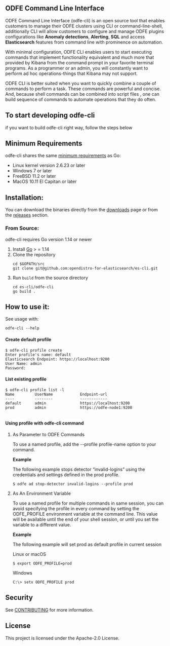 ## ODFE Command Line Interface

ODFE Command Line Interface (odfe-cli) is an open source tool that enables customers to manage their ODFE  clusters 
using CLI or command-line-shell, additionally CLI will allow customers  to configure and manage ODFE plugins 
configurations like **Anomaly detections**, **Alerting**, **SQL** and access **Elasticsearch** features from 
command line with prominence on automation.

With minimal configuration, ODFE CLI enables users to start executing commands that implement functionality equivalent 
and much more that provided by Kibana from the command prompt in your favorite terminal programs. As a programmer or 
an admin, you will constantly want to perform ad hoc operations-things that Kibana may not support.

ODFE CLI is better suited when you want to quickly combine a couple of commands to perform a task. These commands are 
powerful and concise. And, because shell commands can be combined into script files , 
one can build sequence of commands to automate operations that they do often.

## To start developing odfe-cli
if you want to build odfe-cli right way, follow the steps below

## Minimum Requirements

odfe-cli shares the same [minimum requirements](https://github.com/golang/go/wiki/MinimumRequirements#minimum-requirements)
  as Go:
- Linux kernel version 2.6.23 or later
- Windows 7 or later
- FreeBSD 11.2 or later
- MacOS 10.11 El Capitan or later

## Installation:

You can download the binaries directly from the [downloads](https://opendistro.github.io/for-elasticsearch/downloads.html) page
or from the [releases](https://github.com/opendistro-for-elasticsearch/es-cli/releases) section.

### From Source:
odfe-cli requires Go version 1.14 or newer
1. Install [Go](https://golang.org/doc/install) > = 1.14
2. Clone the repository
    ```
    cd $GOPATH/src
    git clone git@github.com:opendistro-for-elasticsearch/es-cli.git
    ```
3. Run `build` from the source directory
   ```
   cd es-cli/odfe-cli
   go build .
   ```

## How to use it:

See usage with:

```
odfe-cli --help
```

#### Create default profile

```
$ odfe-cli profile create
Enter profile's name: default
Elasticsearch Endpoint: https://localhost:9200  
User Name: admin
Password: 
```

#### List existing profile

```
$ odfe-cli profile list -l
Name         UserName            Endpoint-url             
----         --------            ------------              
default      admin               https://localhost:9200   
prod         admin               https://odfe-node1:9200
                 
```

#### Using profile with odfe-cli command

1. As Parameter to ODFE Commands

     To use a named profile, add the --profile profile-name option to your command.

    **Example**
    
    The following example stops detector “invalid-logins” using the credentials and settings defined in the prod profile.
    ```
    $ odfe ad stop-detector invalid-logins --profile prod
    ```
    
2. As An Environment Variable

    To use a named profile for multiple commands in same session, you can avoid specifying the profile in every command by setting the ODFE_PROFILE environment variable at the command line. This value will be available until the end of your shell session, or until you set the variable to a different value.

    **Example**

    The following example will set prod as default profile in current session

    Linux or macOS
    ```
    $ export ODFE_PROFILE=prod
    ```
    
    Windows
    ```
    C:\> setx ODFE_PROFILE prod
    ```
    
## Security

See [CONTRIBUTING](https://github.com/opendistro-for-elasticsearch/es-cli/blob/main/CONTRIBUTING.md#security-issue-notifications) for more information.

## License

This project is licensed under the Apache-2.0 License.


